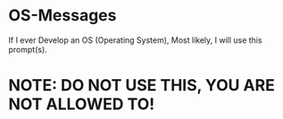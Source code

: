 # OS-Messages

If I ever Develop an OS (Operating System), Most likely, I will use this prompt(s). 
# **NOTE: DO NOT USE THIS, YOU ARE NOT ALLOWED TO!**
